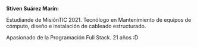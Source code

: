 **Stiven Suárez Marín:**


Estudiande de MisiónTIC 2021.
Tecnólogo en Mantenimiento de equipos de cómputo, diseño e instalación de cableado estructurado.

Apasionado de la Programación Full Stack.
21 años :D
